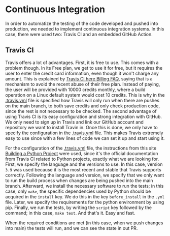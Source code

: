 # Continuous Integration

In order to automatize the testing of the code developed and pushed into production, we needed to implement continuous integration systems. In this case, there were used two: Travis CI and an embedded GitHub Action.

## Travis CI

Travis offers a lot of advantages. First, it is free to use. This comes with a problem though. In its Free plan, we get to use it for free, but it requires the user to enter the credit card information, even though it won't charge any amount. This is explained by [Travis CI here Billing FAQ](https://docs.travis-ci.com/user/billing-faq/#:~:text=our%20billing%20overview.-,Why%20am%20I%20asked%20for%20credit%20card%20details%20upon%20selection,step%20for%20every%20new%20user.), saying that is a mechanism to avoid the recent abuse of their free plan. Instead of paying, the user will be provided with 10000 credits monthly, where a build operation on a Linux default system would cost 10 credits. This is why in the [.travis.yml](../.travis.yml) file is specified how Travis will only run when there are pushes on the main branch, to both save credits and only check production code, since the rest is not necessary to be checked. The second advantage of using Travis CI is its easy configuration and strong integration with GitHub. We only need to sign up in Travis and link our GitHub account and repository we want to install Travin in. Once this is done, we only have to specify the configuration in the [.travis.yml](../.travis.yml) file. This makes Travis extremely easy to use since with a few lines of code we can set it up and start using it.

For the configuration of the [.travis.yml](../.travis.yml) file, the instructions from this site [Building a Python Project](https://docs.travis-ci.com/user/languages/python/) were used, since it's the official documentation from Travis CI related to Python projects, exactly what we are looking for. First, we specify the language and the versions to use. In this case, version `3.9` was used because it is the most recent and stable that Travis supports correctly. Following the language and version, we specify that we only want to run the build process when changes are being pushed into the main branch. Afterward, we install the necessary software to run the tests; in this case, only `make`, the specific dependencies used by Python should be acquired in the `install` key. We do this in the key `before_install` in the `.yml` file. Later, we specify the requirements for the python environment by using pip. Finally, we run the tests, by writing the `script` key followed by the command; in this case, `make test`. And that's it. Easy and fast.

When the required conditions are met (in this case, when we push changes into main) the tests will run, and we can see the state in out PR.

